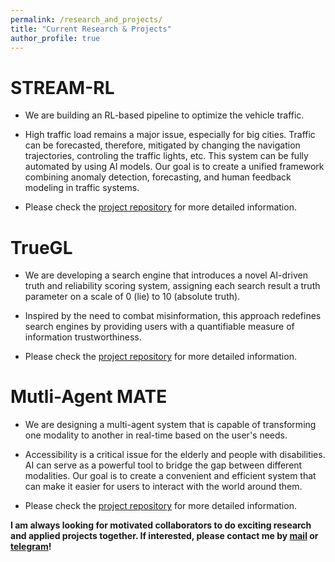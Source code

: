 ```yaml
---
permalink: /research_and_projects/
title: "Current Research & Projects"
author_profile: true
---
```


# STREAM-RL

+ We are building an RL-based pipeline to optimize the vehicle traffic.

+ High traffic load remains a major issue, especially for big cities. Traffic can be forecasted, therefore, mitigated by changing the navigation trajectories, controling the traffic lights, etc.
This system can be fully automated by using AI models. Our goal is to create a unified framework combining anomaly detection, forecasting, and human feedback modeling in traffic systems.

+ Please check the [project repository](https://github.com/AlgazinovAleksandr/STREAM-RL) for more detailed information.

# TrueGL

+ We are developing a search engine that introduces a novel AI-driven truth and reliability scoring system, assigning each search result a truth parameter on a scale of 0 (lie) to 10 (absolute truth). 

+ Inspired by the need to combat misinformation, this approach redefines search engines by providing users with a quantifiable measure of information trustworthiness.

+ Please check the [project repository](https://github.com/AlgazinovAleksandr/TrueGL) for more detailed information.

# Mutli-Agent MATE

+ We are designing a multi-agent system that is capable of transforming one modality to another in real-time based on the user's needs.

+ Accessibility is a critical issue for the elderly and people with disabilities. AI can serve as a powerful tool to bridge the gap between different modalities.
Our goal is to create a convenient and efficient system that can make it easier for users to interact with the world around them.

+ Please check the [project repository](https://github.com/AlgazinovAleksandr/Multi-Agent-MATE) for more detailed information.

**I am always looking for motivated collaborators to do exciting research and applied projects together. If interested, please contact me by [mail](mailto:algazinovalexandr@gmail.com) or [telegram](https://t.me/krasnorechivyy)!**